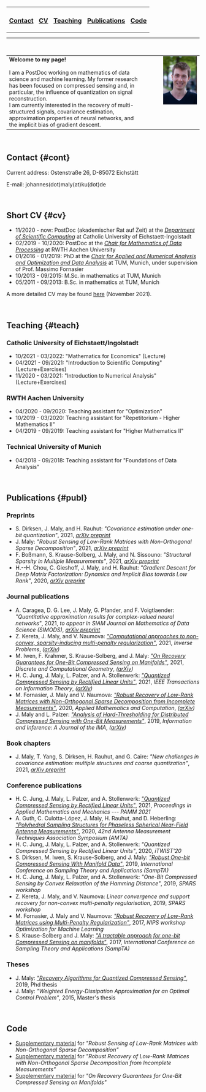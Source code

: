 <table>
  <tr>
    <td style="border:none">
      <a href="#cont"><h3>Contact</h3></a>
    </td>
    <td style="border:none">
      <a href="#cv"><h3>CV</h3></a>
    </td>
    <td style="border:none">
      <a href="#teach"><h3>Teaching</h3></a>
    </td>
    <td style="border:none">
      <a href="#publ"><h3>Publications</h3></a>
    </td>
    <td style="border:none">
      <a href="#code"><h3>Code</h3></a>
    </td>
  </tr>
</table>

---

<br/>

<table>
  <tr>
    <td style="border:none;">
      <b>Welcome to my page!</b> <br><br>
      I am a PostDoc working on mathematics of data science and machine learning. My former research has been focused on compressed sensing and, in particular, the influence of quantization on signal reconstruction. <br>
      I am currently interested in the recovery of multi-structured signals, covariance estimation, approximation properties of neural networks, and the implicit bias of gradient descent.
    </td>
    <td style="float: right;width: 60%;border:none">
      <img src="Photo2_JohannesMaly.jpg">
    </td>
  </tr>
</table>

<br>

## Contact {#cont}

Current address: Ostenstraße 26, D-85072 Eichstätt

E-mail: johannes(dot)maly(at)ku(dot)de

<br>

## Short CV {#cv}

- 11/2020 - now: PostDoc (akademischer Rat auf Zeit) at the *[Department of Scientific Computing](https://www.ku.de/en/mgf/mathematics/scientific-computing)* at Catholic University of Eichstaett-Ingolstadt
- 02/2019 - 10/2020: PostDoc at the *[Chair for Mathematics of Data Processing](https://www.mathc.rwth-aachen.de/home/home)* at RWTH Aachen University
- 01/2016 - 01/2019: PhD at the *[Chair for Applied and Numerical Analysis and Optimization and Data Analysis](https://www-m15.ma.tum.de/Allgemeines/WebHome)* at TUM, Munich, under supervision of Prof. Massimo Fornasier
- 10/2013 - 09/2015: M.Sc. in mathematics at TUM, Munich
- 05/2011 - 09/2013: B.Sc. in mathematics at TUM, Munich

A more detailed CV may be found [here](CV.pdf) (November 2021).

<br>

## Teaching {#teach}

### Catholic University of Eichstaett/Ingolstadt

- 10/2021 - 03/2022: "Mathematics for Economics" (Lecture)
- 04/2021 - 09/2021: "Introduction to Scientific Computing" (Lecture+Exercises)
- 11/2020 - 03/2021: "Introduction to Numerical Analysis" (Lecture+Exercises)

### RWTH Aachen University

- 04/2020 - 09/2020: Teaching assistant for "Optimization"
- 10/2019 - 03/2020: Teaching assistant for "Repetitorium - Higher Mathematics II"
- 04/2019 - 09/2019: Teaching assistant for "Higher Mathematics II"

### Technical University of Munich

- 04/2018 - 09/2018: Teaching assistant for "Foundations of Data Analysis"

<br>

## Publications {#publ}

### Preprints

- S. Dirksen, J. Maly, and H. Rauhut: *"Covariance estimation under one-bit quantization"*, 2021, *[arXiv preprint](https://arxiv.org/abs/2104.01280)*
- J. Maly: *"Robust Sensing of Low-Rank Matrices with Non-Orthogonal Sparse Decomposition"*, 2021, *[arXiv preprint](https://arxiv.org/abs/2103.05523)*
- F. Boßmann, S. Krause-Solberg, J. Maly, and N. Sissouno: *"Structural Sparsity in Multiple Measurements"*, 2021, *[arXiv preprint](https://arxiv.org/abs/2103.01908)*
- H.--H. Chou, C. Gieshoff, J. Maly, and H. Rauhut: *"Gradient Descent for Deep Matrix Factorization: Dynamics and Implicit Bias towards Low Rank"*, 2020, *[arXiv preprint](https://arxiv.org/abs/2011.13772)*

### Journal publications

- A. Caragea, D. G. Lee, J. Maly, G. Pfander, and F. Voigtlaender: *"Quantitative approximation results for complex-valued neural networks"*, 2021, *to appear in SIAM Journal on Mathematics of Data Science (SIMODS)*, *[arXiv preprint](https://arxiv.org/abs/2102.13092)*
- Z. Kereta, J. Maly, and V. Naumova: *["Computational approaches to non-convex, sparsity-inducing multi-penalty regularization"](https://iopscience.iop.org/article/10.1088/1361-6420/abdd46)*, 2021, *Inverse Problems*, *([arXiv](https://arxiv.org/abs/1908.02503))*
- M. Iwen, F. Krahmer, S. Krause-Solberg, and J. Maly: *["On Recovery Guarantees for One-Bit Compressed Sensing on Manifolds"](https://link.springer.com/article/10.1007/s00454-020-00267-z)*, 2021, *Discrete and Computational Geometry*, *([arXiv](https://arxiv.org/abs/1807.06490))*
- H. C. Jung, J. Maly, L. Palzer, and A. Stollenwerk: *["Quantized Compressed Sensing by Rectified Linear Units"](https://ieeexplore.ieee.org/document/9393953)*, 2021, *IEEE Transactions on Information Theory*, *([arXiv](https://arxiv.org/abs/1911.07816))*
- M. Fornasier, J. Maly and V. Naumova: *["Robust Recovery of Low-Rank Matrices with Non-Orthogonal Sparse Decomposition from Incomplete Measurements"](https://authors.elsevier.com/a/1btjM_2C8gesk-)*, 2020, *Applied Mathematics and Computation*, *([arXiv](https://arxiv.org/abs/1801.06240))*
- J. Maly and L. Palzer: *["Analysis of Hard-Thresholding for Distributed Compressed Sensing with One-Bit Measurements"](https://academic.oup.com/imaiai/advance-article-abstract/doi/10.1093/imaiai/iaz004/5424056?redirectedFrom=PDF)*, 2019, *Information and Inference: A Journal of the IMA*, *([arXiv](https://arxiv.org/abs/1805.03486))*

### Book chapters

- J. Maly, T. Yang, S. Dirksen, H. Rauhut, and G. Caire: *"New challenges in covariance estimation: multiple structures and coarse quantization"*, 2021, *[arXiv preprint](https://arxiv.org/abs/2106.06190)*

### Conference publications

- H. C. Jung, J. Maly, L. Palzer, and A. Stollenwerk: *["Quantized Compressed Sensing by Rectified Linear Units"](https://onlinelibrary.wiley.com/doi/10.1002/pamm.202000015)*, 2021, *Proceedings in Applied Mathematics and Mechanics --- PAMM 2021*
- A. Guth, C. Culotta-López, J. Maly, H. Rauhut, and D. Heberling: *["Polyhedral Sampling Structures for Phaseless Spherical Near-Field Antenna Measurements"](https://www.researchgate.net/publication/346020497_Polyhedral_Sampling_Structures_for_Phaseless_Spherical_Near-Field_Antenna_Measurements)*, 2020, *42nd Antenna Measurement Techniques Association Symposium (AMTA)*
- H. C. Jung, J. Maly, L. Palzer, and A. Stollenwerk: *"Quantized Compressed Sensing by Rectified Linear Units"*, 2020, *iTWIST'20*
- S. Dirksen, M. Iwen, S. Krause-Solberg, and J. Maly: *["Robust One-bit Compressed Sensing With Manifold Data"](https://sampta2019.sciencesconf.org/267528/document)*, 2019, *International Conference on Sampling Theory and Applications (SampTA)*
- H. C. Jung, J. Maly, L. Palzer, and A. Stollenwerk: *"One-Bit Compressed Sensing by Convex Relaxation of the Hamming Distance"*, 2019, *SPARS workshop*
- Z. Kereta, J. Maly, and V. Naumova: *Linear convergence and support recovery for non-convex multi-penalty regularisation*, 2019, *SPARS workshop*
- M. Fornasier, J. Maly and V. Naumova: *["Robust Recovery of Low-Rank Matrices using Multi-Penalty Regularization"](http://opt-ml.org/papers.html)*, 2017, *NIPS workshop Optimization for Machine Learning*
- S. Krause-Solberg and J. Maly: *["A tractable approach for one-bit Compressed Sensing on manifolds"](https://ieeexplore.ieee.org/document/8024465)*, 2017, *International Conference on Sampling Theory and Applications (SampTA)*

### Theses

- J. Maly: *["Recovery Algorithms for Quantized Compressed Sensing"](https://mediatum.ub.tum.de/1471689)*, 2019, Phd thesis
- J. Maly: *"Weighted Energy-Dissipation Approximation for an Optimal Control Problem"*, 2015, Master's thesis

<br>

## Code

- [Supplementary material](S3-PCA-Toolbox.zip) for *"Robust Sensing of Low-Rank Matrices with Non-Orthogonal Sparse Decomposition"*
- [Supplementary material](ATLAS_Toolbox.zip) for *"Robust Recovery of Low-Rank Matrices with Non-Orthogonal Sparse Decomposition from Incomplete Measurements"*
- [Supplementary material](OMSpaperCODE.zip) for *"On Recovery Guarantees for One-Bit Compressed Sensing on Manifolds"*

<!--
<!-- You can use the [editor on GitHub](https://github.com/johannes-maly/johannes-maly.github.io/edit/master/README.md) to maintain and preview the content for your website in Markdown files. -->

<!-- Whenever you commit to this repository, GitHub Pages will run [Jekyll](https://jekyllrb.com/) to rebuild the pages in your site, from the content in your Markdown files. -->

<!-- ### Markdown-->

<!-- Markdown is a lightweight and easy-to-use syntax for styling your writing. It includes conventions for

<!-- ```markdown
<!-- Syntax highlighted code block

<!-- # Header 1
<!-- ## Header 2
<!-- ### Header 3

<!-- - Bulleted
<!-- - List

<!-- 1. Numbered
<!-- 2. List

<!-- **Bold** and _Italic_ and `Code` text

<!-- [Link](url) and ![Image](src)
<!-- ```

<!-- For more details see [GitHub Flavored Markdown](https://guides.github.com/features/mastering-markdown/).

<!-- ### Jekyll Themes

<!-- Your Pages site will use the layout and styles from the Jekyll theme you have selected in your [repository settings](https://github.com/johannes-maly/johannes-maly.github.io/settings). The name of this theme is saved in the Jekyll `_config.yml` configuration file.

<!-- ### Support or Contact

<!-- Having trouble with Pages? Check out our [documentation](https://help.github.com/categories/github-pages-basics/) or [contact support](https://github.com/contact) and we’ll help you sort it out.  
-->
